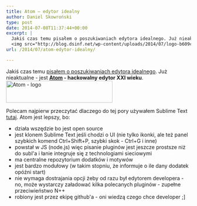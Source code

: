 ```yaml
---
title: Atom – edytor idealny
author: Daniel Skowroński
type: post
date: 2014-07-08T11:37:44+00:00
excerpt: |
  Jakiś czas temu pisałem o poszukiwaniach edytora idealnego. Już nieaktualne - jest <b><a href="https://atom.io/">Atom</a> - hackowalny edytor XXI wieku</b>.<br />
  <img src="http://blog.dsinf.net/wp-content/uploads/2014/07/logo-b609c07fb6a8fe9a4ca5482b53f6c6c2.png" alt="Atom - logo" width="290" height="60" class="size-full wp-image-497" />
url: /2014/07/atom-edytor-idealny/

---
```

Jakiś czas temu [pisałem o poszukiwaniach edytora idealnego][1]. Już nieaktualne - jest **[Atom][2] - hackowalny edytor XXI wieku**.  
<img decoding="async" loading="lazy" src="http://blog.dsinf.net/wp-content/uploads/2014/07/logo-b609c07fb6a8fe9a4ca5482b53f6c6c2.png" alt="Atom - logo" width="290" height="60" class="size-full wp-image-497" /> 

Polecam najpierw przeczytać dlaczego do tej pory używałem Sublime Text [tutaj][3]. Atom jest lepszy, bo:

  * działa wszędzie bo jest open source
  * jest klonem Sublime Text jeśli chodzi o UI (nie tylko ikonki, ale też panel szybkich komend Ctrl+Shift+P, szybki skok - Ctrl+G i inne)
  * powstał w JS (node.js) więc pisanie pluginów jest jeszcze prostsze niż do subl'a i łanie integruje się z technologiami sieciowymi
  * ma centralne repozytorium dodatków i motywów
  * jest bardzo modułowy (w takim stopniu, że informuje o ile dany dodatek opóźni start)
  * nie wymaga dostrajania opcji żeby od razu był edytorem developera - no, może wystarczy załadować kilka polecanych pluginów - zupełne przeciwieństwo N++
  * robiony jest przez ekipę github'a - oni wiedzą czego chce developer ;]

 [1]: http://blog.dsinf.net/2014/01/edytor-uniwersalny
 [2]: https://atom.io/
 [3]: http://blog.dsinf.net/2014/01/edytor-uniwersalny/